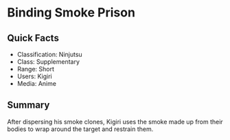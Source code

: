 # Binding Smoke Prison

## Quick Facts
- Classification: Ninjutsu
- Class: Supplementary
- Range: Short
- Users: Kigiri
- Media: Anime

## Summary
After dispersing his smoke clones, Kigiri uses the smoke made up from their bodies to wrap around the target and restrain them.

